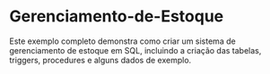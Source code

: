 # Gerenciamento-de-Estoque
Este exemplo completo demonstra como criar um sistema de gerenciamento de estoque em SQL, incluindo a criação das tabelas, triggers, procedures e alguns dados de exemplo. 
